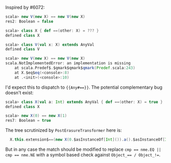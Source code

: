 Inspired by #6072:

```scala
scala> new V(new X) == new V(new X)
res2: Boolean = false

scala> class X { def ==(other: X) = ??? }
defined class X

scala> class V(val x: X) extends AnyVal
defined class V

scala> new V(new X) == new V(new X)
scala.NotImplementedError: an implementation is missing
	at scala.Predef$.$qmark$qmark$qmark(Predef.scala:243)
	at X.$eq$eq(<console>:8)
	at .<init>(<console>:10)

```

I'd expect this to dispatch to `{{Any#==}}`.
The potential complementary bug doesn't exist:

```scala
scala> class X(val a: Int) extends AnyVal { def ==(other: X) = true }
defined class X

scala> new X(0) == new X(1)
res7: Boolean = true
```

The tree scrutinized by `PostErasureTransformer` here is:

```scala
  X.this.extension$==(new X(0.$asInstanceOf[Int]()).a().$asInstanceOf[Int](), new X(1.$asInstanceOf[Int]()).a().$asInstanceOf[Int]())
```

But in any case the match should be modified to replace `cmp == nme.EQ || cmp == nme.NE` with a symbol based check against `Object_== / Object_!=`.
